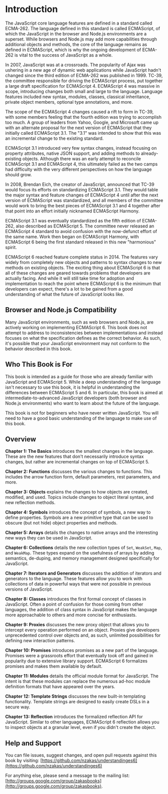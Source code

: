 # Introduction

The JavaScript core language features are defined in a standard called ECMA-262. The language defined in this standard is called ECMAScript, of which the JavaScript in the browser and Node.js environments are a superset. While browsers and Node.js may add more capabilities through additional objects and methods, the core of the language remains as defined in ECMAScript, which is why the ongoing development of ECMA-262 is vital to the success of JavaScript as a whole.

In 2007, JavaScript was at a crossroads. The popularity of Ajax was ushering in a new age of dynamic web applications while JavaScript hadn't changed since the third edition of ECMA-262 was published in 1999. TC-39, the committee responsible for driving the ECMAScript process, put together a large draft specification for ECMAScript 4. ECMAScript 4 was massive in scope, introducing changes both small and large to the language. Language features included new syntax, modules, classes, classical inheritance, private object members, optional type annotations, and more.

The scope of the ECMAScript 4 changes caused a rift to form in TC-39, with some members feeling that the fourth edition was trying to accomplish too much. A group of leaders from Yahoo, Google, and Microsoft came up with an alternate proposal for the next version of ECMAScript that they initially called ECMAScript 3.1. The "3.1" was intended to show that this was an incremental change to the existing standard.

ECMAScript 3.1 introduced very few syntax changes, instead focusing on property attributes, native JSON support, and adding methods to already-existing objects. Although there was an early attempt to reconcile ECMAScript 3.1 and ECMAScript 4, this ultimately failed as the two camps had difficulty with the very different perspectives on how the language should grow.

In 2008, Brendan Eich, the creator of JavaScript, announced that TC-39 would focus its efforts on standardizing ECMAScript 3.1. They would table the major syntax and feature changes of ECMAScript 4 until after the next version of ECMAScript was standardized, and all members of the committee would work to bring the best pieces of ECMAScript 3.1 and 4 together after that point into an effort initially nicknamed ECMAScript Harmony.

ECMAScript 3.1 was eventually standardized as the fifth edition of ECMA-262, also described as ECMAScript 5. The committee never released an ECMAScript 4 standard to avoid confusion with the now-defunct effort of the same name. Work then began on ECMAScript Harmony, with ECMAScript 6 being the first standard released in this new "harmonious" spirit.

ECMAScript 6 reached feature complete status in 2014. The features vary widely from completely new objects and patterns to syntax changes to new methods on existing objects. The exciting thing about ECMAScript 6 is that all of these changes are geared towards problems that developers are actually facing. And while it will still take time for adoption and implementation to reach the point where ECMAScript 6 is the minimum that developers can expect, there's a lot to be gained from a good understanding of what the future of JavaScript looks like.

## Browser and Node.js Compatibility

Many JavaScript environments, such as web browsers and Node.js, are actively working on implementing ECMAScript 6. This book does not attempt to address to inconsistencies between implementations and instead focuses on what the specification defines as the correct behavior. As such, it's possible that your JavaScript environment may not conform to the behavior described in this book.

## Who This Book is For

This book is intended as a guide for those who are already familiar with JavaScript and ECMAScript 5. While a deep understanding of the language isn't necessary to use this book, it is helpful in understanding the differences between ECMAScript 5 and 6. In particular, this book is aimed at intermediate-to-advanced JavaScript developers (both browser and Node.js environments) who want to learn about the future of the language.

This book is not for beginners who have never written JavaScript. You will need to have a good basic understanding of the language to make use of this book.

## Overview

**Chapter 1: The Basics** introduces the smallest changes in the language. These are the new features that don't necessarily introduce syntax changes, but rather are incremental changes on top of ECMAScript 5.

**Chapter 2: Functions** discusses the various changes to functions. This includes the arrow function form, default parameters, rest parameters, and more.

**Chapter 3: Objects** explains the changes to how objects are created, modified, and used. Topics include changes to object literal syntax, and new reflection methods.

**Chapter 4: Symbols** introduces the concept of symbols, a new way to define properties. Symbols are a new primitive type that can be used to obscure (but not hide) object properties and methods.

**Chapter 5: Arrays** details the changes to native arrays and the interesting new ways they can be used in JavaScript.

**Chapter 6: Collections** details the new collection types of `Set`, `WeakSet`, `Map`, and `WeakMap`. These types expand on the usefulness of arrays by adding semantics, de-duping, and memory management designed specifically for JavaScript.

**Chapter 7: Iterators and Generators** discusses the addition of iterators and generators to the language. These features allow you to work with collections of data in powerful ways that were not possible in previous versions of JavaScript.

**Chapter 8: Classes** introduces the first formal concept of classes in JavaScript. Often a point of confusion for those coming from other languages, the addition of class syntax in JavaScript makes the language more approachable to others and more concise for enthusiasts.

**Chapter 9: Proxies** discusses the new proxy object that allows you to intercept every operation performed on an object. Proxies give developers unprecedented control over objects and, as such, unlimited possibilities for defining new interaction patterns.

**Chapter 10: Promises** introduces promises as a new part of the language. Promises were a grassroots effort that eventually took off and gained in popularity due to extensive library support. ECMAScript 6 formalizes promises and makes them available by default.

**Chapter 11: Modules** details the official module format for JavaScript. The intent is that these modules can replace the numerous ad-hoc module definition formats that have appeared over the years.

**Chapter 12: Template Strings** discusses the new built-in templating functionality. Template strings are designed to easily create DSLs in a secure way.

**Chapter 13: Reflection** introduces the formalized reflection API for JavaScript. Similar to other languages, ECMAScript 6 reflection allows you to inspect objects at a granular level, even if you didn't create the object.

## Help and Support

You can file issues, suggest changes, and open pull requests against this book by visiting: [https://github.com/nzakas/understandinges6](https://github.com/nzakas/understandinges6)

For anything else, please send a message to the mailing list: [http://groups.google.com/group/zakasbooks](http://groups.google.com/group/zakasbooks).
